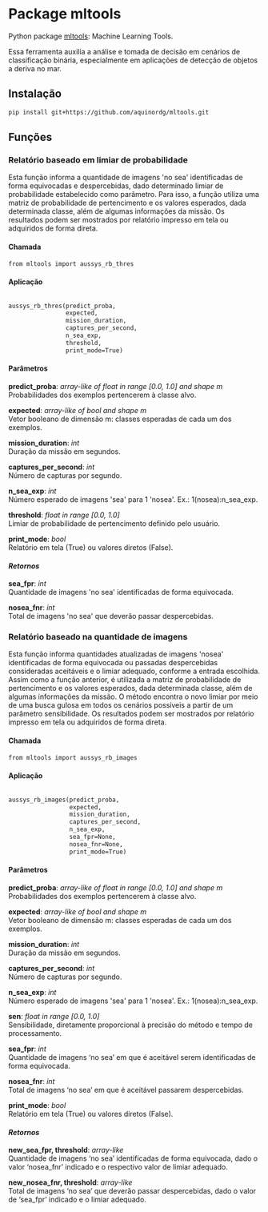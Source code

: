 # Package mltools

Python package [mltools](https://github.com/aquinordg/mltools): Machine Learning Tools.

Essa ferramenta auxilia a análise e tomada de decisão em cenários de classificação binária, especialmente em aplicações de detecção de objetos a deriva no mar.

## Instalação

```markdown
pip install git+https://github.com/aquinordg/mltools.git
```

## Funções

### Relatório baseado em limiar de probabilidade

Esta função informa a quantidade de imagens 'no sea' identificadas de forma equivocadas e despercebidas, dado determinado limiar de probabilidade estabelecido como parâmetro. Para isso, a função utiliza uma matriz de probabilidade de pertencimento e os valores esperados, dada determinada classe, além de algumas informações da missão. Os resultados podem ser mostrados por relatório impresso em tela ou adquiridos de forma direta. 

#### Chamada

```markdown
from mltools import aussys_rb_thres
```

#### Aplicação

```markdown

aussys_rb_thres(predict_proba,
                expected,
                mission_duration,
                captures_per_second,
                n_sea_exp,
                threshold,
                print_mode=True)

```

#### Parâmetros

**predict_proba**: _array-like of float in range [0.0, 1.0] and shape m_<br/>
Probabilidades dos exemplos pertencerem à classe alvo.

**expected**: _array-like of bool and shape m_<br/>
Vetor booleano de dimensão m: classes esperadas de cada um dos exemplos.

**mission_duration**: _int_<br/>
Duração da missão em segundos.

**captures_per_second**: _int_<br/>
Número de capturas por segundo.

**n_sea_exp**: _int_<br/>
Número esperado de imagens 'sea' para 1 'nosea'.
Ex.: 1(nosea):n_sea_exp.

**threshold**: _float in range [0.0, 1.0]_<br/>
Limiar de probabilidade de pertencimento definido pelo usuário.

**print_mode**: _bool_<br/>
Relatório em tela (True) ou valores diretos (False).

#### _Retornos_

**sea_fpr**: _int_<br/>
Quantidade de imagens 'no sea' identificadas de forma equivocada.

**nosea_fnr**: _int_<br/>
Total de imagens 'no sea' que deverão passar despercebidas.

### Relatório baseado na quantidade de imagens

Esta função informa quantidades atualizadas de imagens 'nosea' identificadas de forma equivocada ou passadas despercebidas consideradas aceitáveis e o limiar adequado, conforme a entrada escolhida. Assim como a função anterior, é utilizada a matriz de probabilidade de pertencimento e os valores esperados, dada determinada classe, além de algumas informações da missão. O método encontra o novo limiar por meio de uma busca gulosa em todos os cenários possíveis a partir de um parâmetro sensibilidade. Os resultados podem ser mostrados por relatório impresso em tela ou adquiridos de forma direta.

#### Chamada

```markdown
from mltools import aussys_rb_images
```

#### Aplicação
```markdown

aussys_rb_images(predict_proba,
                 expected,
                 mission_duration,
                 captures_per_second,
                 n_sea_exp,
                 sea_fpr=None,
                 nosea_fnr=None,
                 print_mode=True)

```
#### Parâmetros

**predict_proba**: _array-like of float in range [0.0, 1.0] and shape m_<br/>
Probabilidades dos exemplos pertencerem à classe alvo.

**expected**: _array-like of bool and shape m_<br/>
Vetor booleano de dimensão m: classes esperadas de cada um dos exemplos.

**mission_duration**: _int_<br/>
Duração da missão em segundos.

**captures_per_second**: _int_<br/>
Número de capturas por segundo.

**n_sea_exp**: _int_<br/>
Número esperado de imagens 'sea' para 1 'nosea'.
Ex.: 1(nosea):n_sea_exp.

**sen**: _float in range [0.0, 1.0]_<br/>
Sensibilidade, diretamente proporcional à precisão do método e tempo de processamento.

**sea_fpr**: _int_<br/>
Quantidade de imagens ‘no sea’ em que é aceitável serem identificadas de forma equivocada.

**nosea_fnr**: _int_<br/>
Total de imagens ‘no sea’ em que é aceitável passarem despercebidas.

**print_mode**: _bool_<br/>
Relatório em tela (True) ou valores diretos (False).

#### _Retornos_

**new_sea_fpr, threshold**: _array-like_<br/>
Quantidade de imagens ‘no sea’ identificadas de forma equivocada, dado o valor ‘nosea_fnr’ indicado e o respectivo valor de limiar adequado.

**new_nosea_fnr, threshold**: _array-like_<br/>
Total de imagens ‘no sea’ que deverão passar despercebidas, dado o valor de ‘sea_fpr’ indicado e o limiar adequado.
